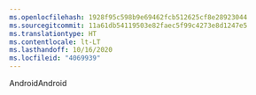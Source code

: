 ```yaml
---
ms.openlocfilehash: 1928f95c598b9e69462fcb512625cf8e28923044
ms.sourcegitcommit: 11a61db54119503e82faec5f99c4273e8d1247e5
ms.translationtype: HT
ms.contentlocale: lt-LT
ms.lasthandoff: 10/16/2020
ms.locfileid: "4069939"
---
```

<span data-ttu-id="6e9bd-101">Android</span><span class="sxs-lookup"><span data-stu-id="6e9bd-101">Android</span></span>